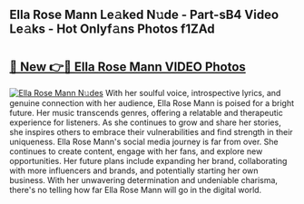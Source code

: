 ## Ella Rose Mann Le𝚊ked N𝚞de - Part-sB4 Video Le𝚊ks - Hot Onlyf𝚊ns Photos f1ZAd

# <h2><a href="http://ab34416.deff.icu/?id=Ella+Rose+Mann">🔗 New 👉🔴 Ella Rose Mann VIDEO Photos</a></h2>

[![Ella Rose Mann N𝚞des](https://i.imgur.com/rIISA9y.gif)](http://ab34416.deff.icu/?id=Ella+Rose+Mann)
With her soulful voice, introspective lyrics, and genuine connection with her audience, Ella Rose Mann is poised for a bright future. Her music transcends genres, offering a relatable and therapeutic experience for listeners. As she continues to grow and share her stories, she inspires others to embrace their vulnerabilities and find strength in their uniqueness. Ella Rose Mann's social media journey is far from over. She continues to create content, engage with her fans, and explore new opportunities. Her future plans include expanding her brand, collaborating with more influencers and brands, and potentially starting her own business. With her unwavering determination and undeniable charisma, there's no telling how far Ella Rose Mann will go in the digital world.
